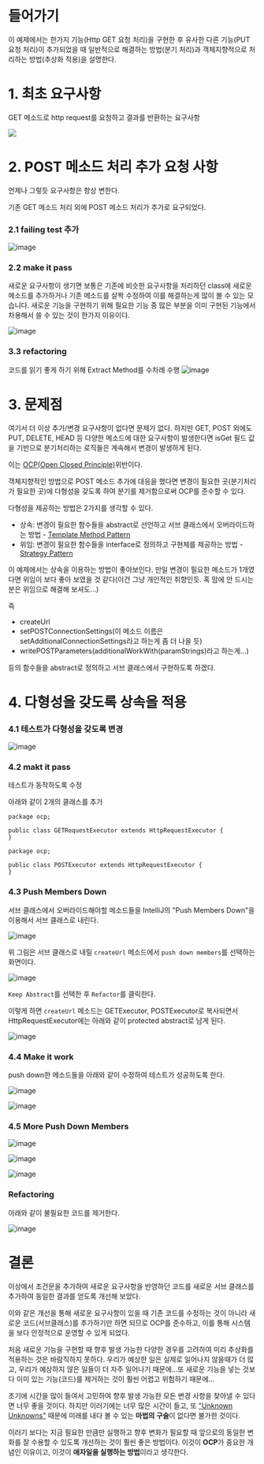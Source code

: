 # 들어가기

이 예제에서는 한가지 기능(Http GET 요청 처리)을 구현한 후 유사한 다른 기능(PUT 요청 처리)이 추가되었을 때 일반적으로 해결하는 방법(분기 처리)과 객체지향적으로 처리하는 방법(추상화 적용)을 설명한다.


# 1. 최초 요구사항

GET 메소드로 http request를 요청하고 결과를 반환하는 요구사항

![](http://i.imgur.com/dOe9DnP.png)

# 2. POST 메소드 처리 추가 요청 사항

언제나 그렇듯 요구사항은 항상 변한다.

기존 GET 메소드 처리 외에 POST 메소드 처리가 추가로 요구되었다.

### 2.1 failing test 추가
![image](http://i.imgur.com/iiM46dN.png)

### 2.2 make it pass

새로운 요구사항이 생기면 보통은 기존에 비슷한 요구사항을 처리하던 class에 새로운 메소드를 추가하거나 기존 메소드를 살짝 수정하여 이를 해결하는게 많이 볼 수 있는 모습니다. 새로운 기능을 구현하기 위해 필요한 기능 중 많은 부분을 이미 구현된 기능에서 차용해서 쓸 수 있는 것이 한가지 이유이다.

![image](http://i.imgur.com/enmj2DX.png)

### 3.3 refactoring
코드를 읽기 좋게 하기 위해 Extract Method를 수차례 수행
![image](https://api.monosnap.com/rpc/file/download?id=6sXGzD0rKRCivfB6WOIskMyu2k5fqS)

# 3. 문제점

여기서 더 이상 추가/변경 요구사항이 없다면 문제가 없다. 하지만 GET, POST 외에도 PUT, DELETE, HEAD 등 다양한 메소드에 대한 요구사항이 발생한다면 isGet 필드 값을 기반으로 분기처리하는 로직들은 계속해서 변경이 발생하게 된다.

이는 [OCP(Open Closed Principle)](https://www.youtube.com/watch?v=dqa-IdafeIE)위반이다.

객체지향적인 방법으로 POST 메소드 추가에 대응을 했다면 변경이 필요한 곳(분기처리가 필요한 곳)에 다형성을 갖도록 하여 분기를 제거함으로써 OCP를 준수할 수 있다.

다형성을 제공하는 방법은 2가지를 생각할 수 있다.

- 상속: 변경이 필요한 함수들을 abstract로 선언하고 서브 클래스에서 오버라이드하는 방법 - [Template Method Pattern](https://www.google.co.kr/url?sa=t&rct=j&q=&esrc=s&source=web&cd=1&cad=rja&uact=8&ved=0CCIQFjAAahUKEwjlr8-fy8bIAhUjKKYKHYbAClw&url=https%3A%2F%2Fen.wikipedia.org%2Fwiki%2FTemplate_method_pattern&usg=AFQjCNH1JeW2hWCJ-mkbqGlmR-OGR5ZNqQ&sig2=oqjLyvYqSuttzde82hFzAg)
- 위임: 변경이 필요한 함수들을 interface로 정의하고 구현체를 제공하는 방법 - [Strategy Pattern](https://www.google.co.kr/url?sa=t&rct=j&q=&esrc=s&source=web&cd=2&cad=rja&uact=8&ved=0CCgQFjABahUKEwjHreury8bIAhVBe6YKHRD4CeI&url=https%3A%2F%2Fen.wikipedia.org%2Fwiki%2FStrategy_pattern&usg=AFQjCNEs9k3dvzK3TPaeWwmhld6qHDK6-Q&sig2=ktUelyLgs3BZRPZgrqw5oQ&bvm=bv.105039540,d.dGY)

이 예제에서는 상속을 이용하는 방법이 좋아보인다. 만일 변경이 필요한 메소드가 1개였다면 위임이 보다 좋아 보였을 것 같다(이건 그냥 개인적인 취향인듯. 혹 맘에 안 드시는 분은 위임으로 해결해 보셔도...)

즉

- createUrl
- setPOSTConnectionSettings(이 메소드 이름은 setAdditionalConnectionSettings라고 하는게 좀 더 나을 듯)
- writePOSTParameters(additionalWorkWith(paramStrings)라고 하는게...)

등의 함수들을 abstract로 정의하고 서브 클래스에서 구현하도록 하겠다.

# 4. 다형성을 갖도록 상속을 적용

### 4.1 테스트가 다형성을 갖도록 변경

![image](https://api.monosnap.com/rpc/file/download?id=GwlgCur2umBJKkptVivPAt6jHXC8PN)

### 4.2 makt it pass

테스트가 동작하도록 수정

아래와 같이 2개의 클래스를 추가

```
package ocp;

public class GETRequestExecutor extends HttpRequestExecutor {
}
```

```
package ocp;

public class POSTExecutor extends HttpRequestExecutor {
}
```

### 4.3 Push Members Down

서브 클래스에서 오버라이드해야할 메소드들을 IntelliJ의 "Push Members Down"을 이용해서 서브 클래스로 내린다.

![image](http://i.imgur.com/iY2phYg.png)

위 그림은 서브 클래스로 내릴 `createUrl` 메소드에서 `push down members`를 선택하는 화면이다.

![image](https://api.monosnap.com/rpc/file/download?id=waiYlLBothPlFGwp8tACi7iN75m8E0)

`Keep Abstract`를 선택한 후 `Refactor`를 클릭한다.

이렇게 하면 `createUrl` 메소드는 GETExecutor, POSTExecutor로 복사되면서 HttpRequestExecutor에는 아래와 같이 protected abstract로 남게 된다.

![image](https://api.monosnap.com/rpc/file/download?id=iGkUzKrLArLflrFDtvg54OKstfUYeM)

### 4.4 Make it work

push down한 메소드들을 아래와 같이 수정하여 테스트가 성공하도록 한다.

![image](http://i.imgur.com/muVtfuA.png)

![image](http://i.imgur.com/zikE1Yp.png)

### 4.5 More Push Down Members

![image](https://api.monosnap.com/rpc/file/download?id=vV9w84U7PQtrobHh0v5BMZC1O6z4my)

![image](https://api.monosnap.com/rpc/file/download?id=pQi3Sp0vBKbKci4N3dPMOiaE1r652f)

![image](https://api.monosnap.com/rpc/file/download?id=fbQp1iE8MD2NRR0TwYVdq7j6C4qs26)

### Refactoring

아래와 같이 불필요한 코드를 제거한다.

![image](https://api.monosnap.com/rpc/file/download?id=r2sr49iHp529zgKED0a90wwcyIziSE)

# 결론

이상에서 조건문을 추가하여 새로운 요구사항을 반영하던 코드를 새로운 서브 클래스를 추가하여 동일한 결과를 얻도록 개선해 보았다.

이와 같은 개선을 통해 새로운 요구사항이 있을 때 기존 코드를 수정하는 것이 아니라 새로운 코드(서브클래스)를 추가하기만 하면 되므로 OCP를 준수하고, 이를 통해 시스템을 보다 안정적으로 운영할 수 있게 되었다.

처음 새로운 기능을 구현할 때 향후 발생 가능한 다양한 경우를 고려하여 미리 추상화를 적용하는 것은 바람직하지 못하다. 우리가 예상한 일은 실제로 일어나지 않을때가 더 많고, 우리가 예상하지 않은 일들이 더 자주 일어나기 때문에...또 새로운 기능을 넣는 것보다 이미 있는 기능(코드)를 제거하는 것이 훨씬 어렵고 위험하기 때문에...

초기에 시간을 많이 들여서 고민하여 향후 발생 가능한 모든 변경 사항을 찾아낼 수 있다면 너무 좋을 것이다. 하지만 이러기에는 너무 많은 시간이 들고, 또 ["Unknown Unknowns"](https://en.wikipedia.org/wiki/There_are_known_knowns) 때문에 미래를 내다 볼 수 있는 **마법의 구슬**이 없다면 불가한 것이다.

이러기 보다는 지금 필요한 만큼만 실행하고 향후 변화가 필요할 때 앞으로의 동일한 변화를 잘 수용할 수 있도록 개선하는 것이 훨씬 좋은 방법이다. 이것이 **OCP**가 중요한 개념인 이유이고, 이것이 **애자일을 실행하는 방법**이라고 생각한다.